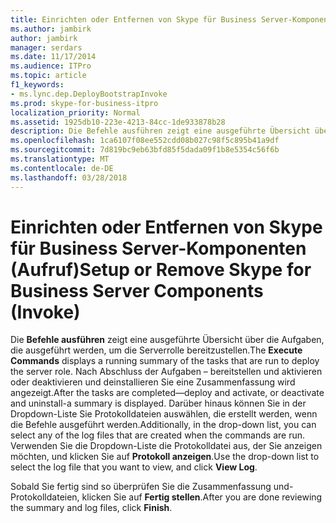 ```yaml
---
title: Einrichten oder Entfernen von Skype für Business Server-Komponenten (Aufruf)
ms.author: jambirk
author: jambirk
manager: serdars
ms.date: 11/17/2014
ms.audience: ITPro
ms.topic: article
f1_keywords:
- ms.lync.dep.DeployBootstrapInvoke
ms.prod: skype-for-business-itpro
localization_priority: Normal
ms.assetid: 1925db10-223e-4213-84cc-1de933878b28
description: Die Befehle ausführen zeigt eine ausgeführte Übersicht über die Aufgaben, die ausgeführt werden, um die Serverrolle bereitzustellen. Nach Abschluss der Aufgaben – bereitstellen und aktivieren oder deaktivieren und deinstallieren Sie eine Zusammenfassung wird angezeigt. Darüber hinaus können Sie in der Dropdown-Liste Sie Protokolldateien auswählen, die erstellt werden, wenn die Befehle ausgeführt werden. Verwenden Sie die Dropdown-Liste die Protokolldatei aus, der Sie anzeigen möchten, und klicken Sie auf Protokoll anzeigen.
ms.openlocfilehash: 1ca6107f08ee552cdd08b027c98f5c895b41a9df
ms.sourcegitcommit: 7d819bc9eb63bfd85f5dada09f1b8e5354c56f6b
ms.translationtype: MT
ms.contentlocale: de-DE
ms.lasthandoff: 03/28/2018
---
```

# <a name="setup-or-remove-skype-for-business-server-components-invoke"></a><span data-ttu-id="25705-106">Einrichten oder Entfernen von Skype für Business Server-Komponenten (Aufruf)</span><span class="sxs-lookup"><span data-stu-id="25705-106">Setup or Remove Skype for Business Server Components (Invoke)</span></span>
 
<span data-ttu-id="25705-107">Die **Befehle ausführen** zeigt eine ausgeführte Übersicht über die Aufgaben, die ausgeführt werden, um die Serverrolle bereitzustellen.</span><span class="sxs-lookup"><span data-stu-id="25705-107">The **Execute Commands** displays a running summary of the tasks that are run to deploy the server role.</span></span> <span data-ttu-id="25705-108">Nach Abschluss der Aufgaben – bereitstellen und aktivieren oder deaktivieren und deinstallieren Sie eine Zusammenfassung wird angezeigt.</span><span class="sxs-lookup"><span data-stu-id="25705-108">After the tasks are completed—deploy and activate, or deactivate and uninstall-a summary is displayed.</span></span> <span data-ttu-id="25705-109">Darüber hinaus können Sie in der Dropdown-Liste Sie Protokolldateien auswählen, die erstellt werden, wenn die Befehle ausgeführt werden.</span><span class="sxs-lookup"><span data-stu-id="25705-109">Additionally, in the drop-down list, you can select any of the log files that are created when the commands are run.</span></span> <span data-ttu-id="25705-110">Verwenden Sie die Dropdown-Liste die Protokolldatei aus, der Sie anzeigen möchten, und klicken Sie auf **Protokoll anzeigen**.</span><span class="sxs-lookup"><span data-stu-id="25705-110">Use the drop-down list to select the log file that you want to view, and click **View Log**.</span></span>
  
<span data-ttu-id="25705-111">Sobald Sie fertig sind so überprüfen Sie die Zusammenfassung und-Protokolldateien, klicken Sie auf **Fertig stellen**.</span><span class="sxs-lookup"><span data-stu-id="25705-111">After you are done reviewing the summary and log files, click **Finish**.</span></span>
  

